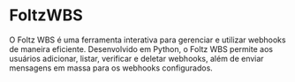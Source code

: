 # FoltzWBS
O Foltz WBS é uma ferramenta interativa para gerenciar e utilizar webhooks de maneira eficiente. Desenvolvido em Python, o Foltz WBS permite aos usuários adicionar, listar, verificar e deletar webhooks, além de enviar mensagens em massa para os webhooks configurados.
